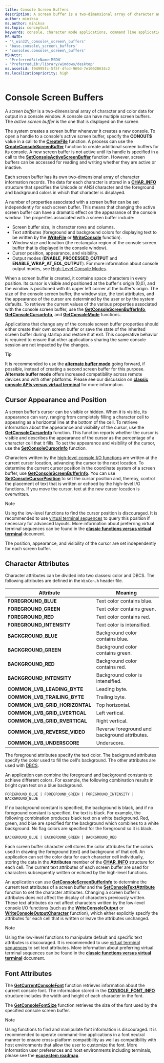 ```yaml
---
title: Console Screen Buffers
description: A screen buffer is a two-dimensional array of character and color data for output in a console window. 
author: miniksa
ms.author: miniksa
ms.topic: conceptual
keywords: console, character mode applications, command line applications, terminal applications, console api
MS-HAID:
- '\_win32\_console\_screen\_buffers'
- 'base.console\_screen\_buffers'
- 'consoles.console\_screen\_buffers'
MSHAttr:
- 'PreferredSiteName:MSDN'
- 'PreferredLib:/library/windows/desktop'
ms.assetid: f94995fc-5f5f-4fcd-969d-7e10020634c2
ms.localizationpriority: high
---
```


# Console Screen Buffers

A *screen buffer* is a two-dimensional array of character and color data for output in a console window. A console can have multiple screen buffers. The *active screen buffer* is the one that is displayed on the screen.

The system creates a screen buffer whenever it creates a new console. To open a handle to a console's active screen buffer, specify the **CONOUT$** value in a call to the [**CreateFile**](/windows/win32/api/fileapi/nf-fileapi-createfilea) function. A process can use the [**CreateConsoleScreenBuffer**](createconsolescreenbuffer.md) function to create additional screen buffers for its console. A new screen buffer is not active until its handle is specified in a call to the [**SetConsoleActiveScreenBuffer**](setconsoleactivescreenbuffer.md) function. However, screen buffers can be accessed for reading and writing whether they are active or inactive.

Each screen buffer has its own two-dimensional array of character information records. The data for each character is stored in a [**CHAR\_INFO**](char-info-str.md) structure that specifies the Unicode or ANSI character and the foreground and background colors in which that character is displayed.

A number of properties associated with a screen buffer can be set independently for each screen buffer. This means that changing the active screen buffer can have a dramatic effect on the appearance of the console window. The properties associated with a screen buffer include:

- Screen buffer size, in character rows and columns.
- Text attributes (foreground and background colors for displaying text to be written by the [**WriteFile**](/windows/win32/api/fileapi/nf-fileapi-writefile) or [**WriteConsole**](writeconsole.md) function).
- Window size and location (the rectangular region of the console screen buffer that is displayed in the console window).
- Cursor position, appearance, and visibility.
- Output modes (**ENABLE\_PROCESSED\_OUTPUT** and **ENABLE\_WRAP\_AT\_EOL\_OUTPUT**). For more information about console output modes, see [High-Level Console Modes](high-level-console-modes.md).

When a screen buffer is created, it contains space characters in every position. Its cursor is visible and positioned at the buffer's origin (0,0), and the window is positioned with its upper left corner at the buffer's origin. The size of the console screen buffer, the window size, the text attributes, and the appearance of the cursor are determined by the user or by the system defaults. To retrieve the current values of the various properties associated with the console screen buffer, use the [**GetConsoleScreenBufferInfo**](getconsolescreenbufferinfo.md), [**GetConsoleCursorInfo**](getconsolecursorinfo.md), and [**GetConsoleMode**](getconsolemode.md) functions.

Applications that change any of the console screen buffer properties should either create their own screen buffer or save the state of the inherited screen buffer during startup and restore it at exit. This cooperative behavior is required to ensure that other applications sharing the same console session are not impacted by the changes.

> [!TIP]
> It is recommended to use the [**alternate buffer mode**](console-virtual-terminal-sequences.md#alternate-screen-buffer) going forward, if possible, instead of creating a second screen buffer for this purpose. **Alternate buffer mode** offers increased compatibility across remote devices and with other platforms. Please see our discussion on [**classic console APIs versus virtual terminal**](classic-vs-vt.md) for more information.

## Cursor Appearance and Position

A screen buffer's cursor can be visible or hidden. When it is visible, its appearance can vary, ranging from completely filling a character cell to appearing as a horizontal line at the bottom of the cell. To retrieve information about the appearance and visibility of the cursor, use the [**GetConsoleCursorInfo**](getconsolecursorinfo.md) function. This function reports whether the cursor is visible and describes the appearance of the cursor as the percentage of a character cell that it fills. To set the appearance and visibility of the cursor, use the [**SetConsoleCursorInfo**](setconsolecursorinfo.md) function.

Characters written by the [high-level console I/O functions](high-level-console-i-o.md) are written at the current cursor location, advancing the cursor to the next location. To determine the current cursor position in the coordinate system of a screen buffer, use [**GetConsoleScreenBufferInfo**](getconsolescreenbufferinfo.md). You can use [**SetConsoleCursorPosition**](setconsolecursorposition.md) to set the cursor position and, thereby, control the placement of text that is written or echoed by the high-level I/O functions. If you move the cursor, text at the new cursor location is overwritten.

> [!NOTE]
> Using the low-level functions to find the cursor position is discouraged. It is recommended to use [virtual terminal sequences](console-virtual-terminal-sequences.md) to query this position if necessary for advanced layouts. More information about preferring virtual terminal sequences can be found in the **[classic functions versus virtual terminal](classic-vs-vt.md)** document.

The position, appearance, and visibility of the cursor are set independently for each screen buffer.

## Character Attributes

Character attributes can be divided into two classes: color and DBCS. The following attributes are defined in the `WinCon.h` header file.

| Attribute | Meaning |
|-|-|
| **FOREGROUND\_BLUE** | Text color contains blue. |
| **FOREGROUND\_GREEN** | Text color contains green. |
| **FOREGROUND\_RED** | Text color contains red. |
| **FOREGROUND\_INTENSITY** | Text color is intensified. |
| **BACKGROUND\_BLUE** | Background color contains blue. |
| **BACKGROUND\_GREEN** | Background color contains green. |
| **BACKGROUND\_RED** | Background color contains red. |
| **BACKGROUND\_INTENSITY** | Background color is intensified. |
| **COMMON\_LVB\_LEADING\_BYTE** | Leading byte. |
| **COMMON\_LVB\_TRAILING\_BYTE** | Trailing byte. |
| **COMMON\_LVB\_GRID\_HORIZONTAL** | Top horizontal. |
| **COMMON\_LVB\_GRID\_LVERTICAL** | Left vertical. |
| **COMMON\_LVB\_GRID\_RVERTICAL** | Right vertical. |
| **COMMON\_LVB\_REVERSE\_VIDEO** | Reverse foreground and background attributes. |
| **COMMON\_LVB\_UNDERSCORE** | Underscore. |

The foreground attributes specify the text color. The background attributes specify the color used to fill the cell's background. The other attributes are used with [DBCS](/windows/win32/intl/double-byte-character-sets).

An application can combine the foreground and background constants to achieve different colors. For example, the following combination results in bright cyan text on a blue background.

`FOREGROUND_BLUE | FOREGROUND_GREEN | FOREGROUND_INTENSITY | BACKGROUND_BLUE`

If no background constant is specified, the background is black, and if no foreground constant is specified, the text is black. For example, the following combination produces black text on a white background. Red, green, and blue are specified for the background which combines to a white background. No flag colors are specified for the foreground so it is black.

`BACKGROUND_BLUE | BACKGROUND_GREEN | BACKGROUND_RED`

Each screen buffer character cell stores the color attributes for the colors used in drawing the foreground (text) and background of that cell. An application can set the color data for each character cell individually, storing the data in the **Attributes** member of the [**CHAR\_INFO**](char-info-str.md) structure for each cell. The current text attributes of each screen buffer are used for characters subsequently written or echoed by the high-level functions.

An application can use [**GetConsoleScreenBufferInfo**](getconsolescreenbufferinfo.md) to determine the current text attributes of a screen buffer and the [**SetConsoleTextAttribute**](setconsoletextattribute.md) function to set the character attributes. Changing a screen buffer's attributes does not affect the display of characters previously written. These text attributes do not affect characters written by the low-level console I/O functions (such as the [**WriteConsoleOutput**](writeconsoleoutput.md) or [**WriteConsoleOutputCharacter**](writeconsoleoutputcharacter.md) function), which either explicitly specify the attributes for each cell that is written or leave the attributes unchanged.

> [!NOTE]
> Using the low-level functions to manipulate default and specific text attributes is discouraged. It is recommended to use [virtual terminal sequences](console-virtual-terminal-sequences.md) to set text attributes. More information about preferring virtual terminal sequences can be found in the **[classic functions versus virtual terminal](classic-vs-vt.md)** document.

## Font Attributes

The [**GetCurrentConsoleFont**](getcurrentconsolefont.md) function retrieves information about the current console font. The information stored in the [**CONSOLE\_FONT\_INFO**](console-font-info-str.md) structure includes the width and height of each character in the font.

The [**GetConsoleFontSize**](getconsolefontsize.md) function retrieves the size of the font used by the specified console screen buffer.

> [!NOTE]
> Using functions to find and manipulate font information is discouraged. It is recommended to operate command-line applications in a font neutral manner to ensure cross-platform compatibility as well as compatibility with host environments that allow the user to customize the font. More information user preferences and host environments including terminals, please see the **[ecosystem roadmap](ecosystem-roadmap.md)**.